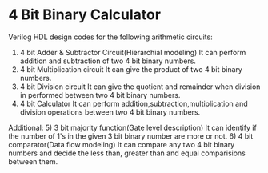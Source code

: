 # 4 Bit Binary Calculator 
Verilog HDL design codes for the following arithmetic circuits:

1) 4 bit Adder & Subtractor Circuit(Hierarchial modeling)
     It can perform addition and subtraction of two 4 bit binary numbers.
2) 4 bit Multiplication circuit
     It can give the product of two 4 bit binary numbers.
3) 4 bit Division circuit
     It can give the quotient and remainder when division in performed between two 4 bit binary numbers.
4) 4 bit Calculator
     It can perform addition,subtraction,multiplication and division operations between two 4 bit binary numbers.
     
Additional:
5) 3 bit majority function(Gate level description)
     It can identify if the number of 1's in the given 3 bit binary number are more or not.
6) 4 bit comparator(Data flow modeling)
     It can compare any two 4 bit binary numbers and decide the less than, greater than and equal comparisions between them.
